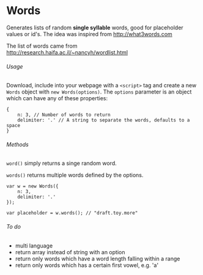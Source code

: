 
Words
=====

Generates lists of random **single syllable** words, good for placeholder values or id's. The idea was inspired from http://what3words.com

The list of words came from http://research.haifa.ac.il/~nancyh/wordlist.html

###### Usage

Download, include into your webpage with a `<script>` tag and create a new `Words` object with `new Words(options)`. The `options` parameter is an object which can have any of these properties:

```
{
    n: 3, // Number of words to return
    delimiter: '.' // A string to separate the words, defaults to a space
}
```

###### Methods

`word()` simply returns a singe random word.

`words()` returns multiple words defined by the options.



```
var w = new Words({
    n: 3,
    delimiter: '.'
});

var placeholder = w.words(); // "draft.toy.more"

```

###### To do

- multi language
- return array instead of string with an option
- return only words which have a word length falling within a range
- return only words which has a certain first vowel, e.g. 'a'

